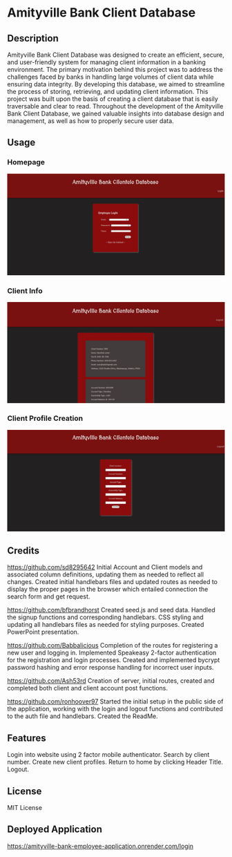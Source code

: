 # Amityville Bank Client Database

## Description

Amityville Bank Client Database was designed to create an efficient, secure, and user-friendly system for managing client information in a banking environment. The primary motivation behind this project was to address the challenges faced by banks in handling large volumes of client data while ensuring data integrity. By developing this database, we aimed to streamline the process of storing, retrieving, and updating client information.
This project was built upon the basis of creating a client database that is easily traversable and clear to read.
Throughout the development of the Amityville Bank Client Database, we gained valuable insights into database design and management, as well as how to properly secure user data.

## Usage

### Homepage

<img src="assets\images\amityvillebankdatabasehome.JPG">

### Client Info

<img src="assets\images\amityvillebankdatabaseclient.JPG">

### Client Profile Creation

<img src="assets\images\amityvillebankdatanewacct.JPG">

## Credits

https://github.com/sd8295642
Initial Account and Client models and associated column definitions, updating them as
needed to reflect all changes. Created initial handlebars files and updated routes as needed to
display the proper pages in the browser which entailed connection the search form and get
request.

https://github.com/bfbrandhorst
Created seed.js and seed data. Handled the signup functions and corresponding
handlebars. CSS styling and updating all handlebars files as needed for styling purposes.
Created PowerPoint presentation.

https://github.com/Babbalicious
Completion of the routes for registering a new user and logging in. Implemented
Speakeasy 2-factor authentication for the registration and login processes. Created and
implemented bycrypt password hashing and error response handling for incorrect user inputs.

https://github.com/Ash53rd
Creation of server, initial routes, created and completed both client and client account post
functions.

https://github.com/ronhoover97
Started the initial setup in the public side of the application, working with the login and
logout functions and contributed to the auth file and handlebars. Created the ReadMe.

## Features

Login into website using 2 factor mobile authenticator. Search by client number. Create new client profiles. Return to home by clicking Header Title. Logout.

## License

MIT License

## Deployed Application

[](https://amityville-bank-employee-application.onrender.com/login)https://amityville-bank-employee-application.onrender.com/login
